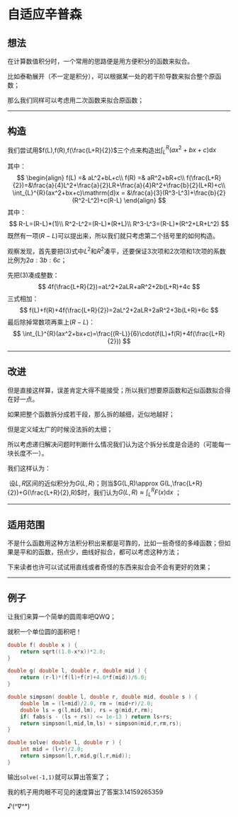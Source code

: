 # 自适应辛普森

## 想法

在计算数值积分时，一个常用的思路便是用方便积分的函数来拟合。

比如泰勒展开（不一定是积分），可以根据某一处的若干阶导数来拟合整个原函数；

那么我们同样可以考虑用二次函数来拟合原函数；

---

## 构造

我们尝试用$f(L),f(R),f(\frac{L+R}{2})$三个点来构造出$\int_{L}^{R}(ax^2+bx+c)\mathrm{d}x$

其中：
$$
\begin{align}
f(L) =& aL^2+bL+c\\
f(R) =& aR^2+bR+c\\
f(\frac{L+R}{2})=&\frac{a}{4}L^2+\frac{a}{2}LR+\frac{a}{4}R^2+\frac{b}{2}(L+R)+c\\
\int_{L}^{R}(ax^2+bx+c)\mathrm{d}x = &\frac{a}{3}(R^3-L^3)+\frac{b}{2}(R^2-L^2)+c(R-L)
\end{align}
$$
其中：
$$
R-L=(R-L)*(1)\\
R^2-L^2=(R-L)*(R+L)\\
R^3-L^3=(R-L)*(R^2+LR+L^2)
$$
既然有一项$(R-L)$可以提出来，所以我们就只考虑第二个括号里的如何构造。

观察发现，首先要把(3)式中$L^2$和$R^2$凑平，还要保证$3$次项和$2$次项和$1$次项的系数比例为$2a:3b:6c$；

先把(3)凑成整数：
$$
4f(\frac{L+R}{2})=aL^2+2aLR+aR^2+2b(L+R)+4c
$$
三式相加：
$$
f(L)+f(R)+4f(\frac{L+R}{2})=2aL^2+2aLR+2aR^2+3b(L+R)+6c
$$
最后除掉常数项再乘上$(R-L)$：
$$
\int_{L}^{R}(ax^2+bx+c)=\frac{(R-L)}{6}\cdot(f(L)+f(R)+4f(\frac{L+R}{2}))
$$

---

## 改进

但是直接这样算，误差肯定大得不能接受；所以我们想要原函数和近似函数拟合得在好一点。

如果把整个函数拆分成若干段，那么拆的越细，近似地越好；

但是定义域太广的时候没法拆的太细；

所以考虑递归解决问题时判断什么情况我们认为这个拆分长度是合适的（可能每一块长度不一）。



我们这样认为：

​	设$L,R$区间的近似积分为$G(L,R)$；则当$G(L,R)\approx G(L,\frac{L+R}{2})+G(\frac{L+R}{2},R)$时，我们认为$G(L,R)\approx \int_{L}^{R} F(x)\mathrm{d} x$ ；

---

## 适用范围

不是什么函数用这种方法积分积出来都是可靠的，比如一些奇怪的多峰函数；但如果是平和的函数，拐点少，曲线好拟合，都可以考虑这种方法；

下来读者也许可以试试用直线或者奇怪的东西来拟合会不会有更好的效果；

---

## 例子

让我们来算一个简单的圆周率吧QWQ；

就积一个单位圆的面积吧！

```c++
double f( double x ) {
	return sqrt((1.0-x*x))*2.0;
}

double g( double l, double r, double mid ) {
	return (r-l)*(f(l)+f(r)+4.0*f(mid))/6.0;
}

double simpson( double l, double r, double mid, double s ) {
	double lm = (l+mid)/2.0, rm = (mid+r)/2.0;
	double ls = g(l,mid,lm), rs = g(mid,r,rm);
	if( fabs(s - (ls + rs)) <= 1e-13 ) return ls+rs;
	return simpson(l,mid,lm,ls) + simpson(mid,r,rm,rs);
}

double solve( double l, double r ) {
	int mid = (l+r)/2.0;
	return simpson(l,r,mid,g(l,r,mid));
}
```

输出``solve(-1,1)``就可以算出答案了；

我的机子用肉眼不可见的速度算出了答案$3.14159265359$

♪(^∇^*)